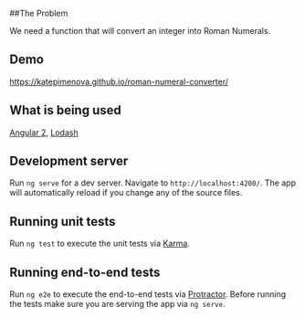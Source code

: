 ##The Problem

We need a function that will convert an integer into Roman Numerals.

## Demo

https://katepimenova.github.io/roman-numeral-converter/

## What is being used 

[Angular 2](https://angular.io/), [Lodash](https://lodash.com/)

## Development server
Run `ng serve` for a dev server. Navigate to `http://localhost:4200/`. The app will automatically reload if you change any of the source files.

## Running unit tests

Run `ng test` to execute the unit tests via [Karma](https://karma-runner.github.io).

## Running end-to-end tests

Run `ng e2e` to execute the end-to-end tests via [Protractor](http://www.protractortest.org/).
Before running the tests make sure you are serving the app via `ng serve`.



